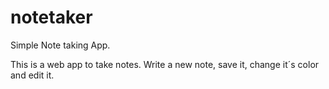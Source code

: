 # notetaker
Simple Note taking App.

This is a web app to take notes. Write a new note, save it, change it´s color and edit it.
